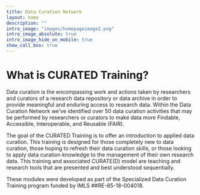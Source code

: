 ```yaml
---
title: Data Curation Network
layout: home
description: ""
intro_image: "images/homepageimage2.png"
intro_image_absolute: true
intro_image_hide_on_mobile: true
show_call_box: true
---
```


# What is CURATED Training?


Data curation is the encompassing work and actions taken by researchers and curators of a research data repository or data archive in order to provide meaningful and enduring access to research data. Within the Data Curation Network we’ve identified over 50 data curation activities that may be performed by researchers or curators to make data more Findable, Accessible, Interoperable, and Reusable (FAIR).

The goal of the CURATED Training is to offer an introduction to applied data curation. This training is designed for those completely new to data curation, those hoping to refresh their data curation skills, or those looking to apply data curation knowledge to the management of their own research data. This training and associated CURATE(D) model are teaching and research tools that are presented and best understood sequentially.

These modules were developed as part of the Specialized Data Curation Training program funded by IMLS ##RE-85-18-004018.
